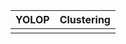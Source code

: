 | YOLOP    |      Clustering      |  
|----------|:-------------:       |
|          |                      |